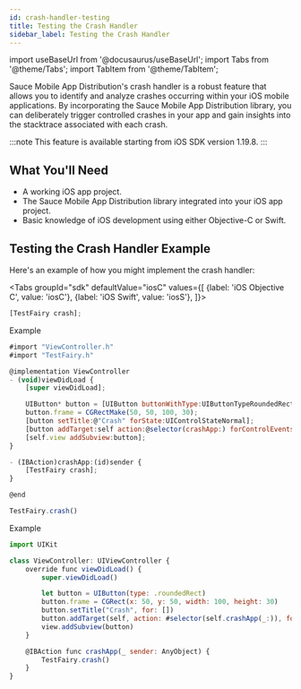 ```yaml
---
id: crash-handler-testing
title: Testing the Crash Handler
sidebar_label: Testing the Crash Handler
---
```


import useBaseUrl from '@docusaurus/useBaseUrl';
import Tabs from '@theme/Tabs';
import TabItem from '@theme/TabItem';


Sauce Mobile App Distribution's crash handler is a robust feature that allows you to identify and analyze crashes occurring within your iOS mobile applications. By incorporating the Sauce Mobile App Distribution library, you can deliberately trigger controlled crashes in your app and gain insights into the stacktrace associated with each crash. 



:::note
This feature is available starting from iOS SDK version 1.19.8.
:::

## What You'll Need

- A working iOS app project.
- The Sauce Mobile App Distribution library integrated into your iOS app project.
- Basic knowledge of iOS development using either Objective-C or Swift.

## Testing the Crash Handler Example

Here's an example of how you might implement the crash handler:

<Tabs
groupId="sdk"
defaultValue="iosC"
values={[
{label: 'iOS Objective C', value: 'iosC'},
{label: 'iOS Swift', value: 'iosS'},
]}>

<TabItem value="iosC">

```js
[TestFairy crash];
```

Example

```js
#import "ViewController.h"
#import "TestFairy.h"

@implementation ViewController
- (void)viewDidLoad {
    [super viewDidLoad];

    UIButton* button = [UIButton buttonWithType:UIButtonTypeRoundedRect];
    button.frame = CGRectMake(50, 50, 100, 30);
    [button setTitle:@"Crash" forState:UIControlStateNormal];
    [button addTarget:self action:@selector(crashApp:) forControlEvents:UIControlEventTouchUpInside];
    [self.view addSubview:button];
}

- (IBAction)crashApp:(id)sender {
    [TestFairy crash];
}

@end
```

</TabItem>

<TabItem value="iosS">

```js
TestFairy.crash()
```

Example

```js
import UIKit

class ViewController: UIViewController {
    override func viewDidLoad() {
        super.viewDidLoad()

        let button = UIButton(type: .roundedRect)
        button.frame = CGRect(x: 50, y: 50, width: 100, height: 30)
        button.setTitle("Crash", for: [])
        button.addTarget(self, action: #selector(self.crashApp(_:)), for: .touchUpInside)
        view.addSubview(button)
    }

    @IBAction func crashApp(_ sender: AnyObject) {
        TestFairy.crash()
    }
}
```

</TabItem>

</Tabs>
